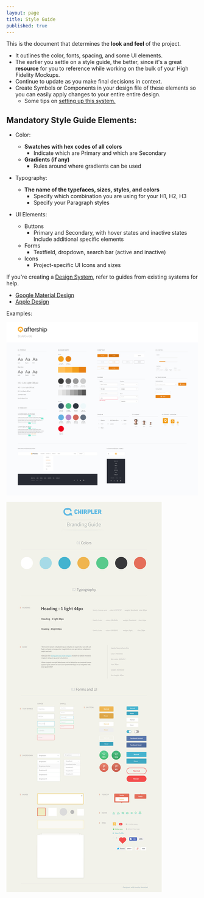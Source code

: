 ```yaml
---
layout: page
title: Style Guide
published: true
---
```


This is the document that determines the **look and feel** of the project.
  * It outlines the color, fonts, spacing, and some UI elements.
  * The earlier you settle on a style guide, the better, since it's a great **resource** for you to reference while working on the bulk of your High Fidelity Mockups.
  * Continue to update as you make final decisions in context.
  * Create Symbols or Components in your design file of these elements so you can easily apply changes to your entire entire design.
    * Some tips on [setting up this system.](https://medium.com/ux-power-tools/5-things-to-do-before-you-start-your-next-design-file-in-sketch-or-preparing-your-design-mise-en-ff7ea9fe3722)


## Mandatory Style Guide Elements:

* Color:
  * **Swatches with hex codes of all colors**
    * Indicate which are Primary and which are Secondary
  * **Gradients (if any)**
    * Rules around where gradients can be used

* Typography:
  * **The name of the typefaces, sizes, styles, and colors**
    * Specify which combination you are using for your H1, H2, H3
    * Specify your Paragraph styles

* UI Elements:
  * Buttons
    * Primary and Secondary, with hover states and inactive states
  Include additional specific elements
  * Forms
    * Textfield, dropdown, search bar (active and inactive)
  * Icons
    * Project-specific UI Icons and sizes


If you're creating a [Design System](https://blog.prototypr.io/design-system-ac88c6740f53), refer to guides from existing systems for help.
  * [Google Material Design](https://material.io)
  * [Apple Design](https://developer.apple.com/design/resources/)


Examples:

![](img/styleguide_aftership.jpg)

![](img/styleguide_chirpler.jpg)
